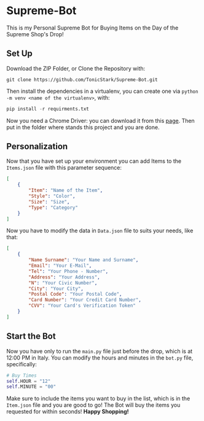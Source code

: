 # Supreme-Bot
This is my Personal Supreme Bot for Buying Items on the Day of the Supreme Shop's Drop!

## Set Up
Download the ZIP Folder, or Clone the Repository with:
```
git clone https://github.com/TonicStark/Supreme-Bot.git
```

Then install the dependencies in a virtualenv, you can create one via `python -m venv <name of the virtualenv>`, with:
```python
pip install -r requirments.txt
```

Now you need a Chrome Driver: you can download it from this [page](https://chromedriver.chromium.org/downloads). Then put in the folder where stands this project and you are done.

## Personalization
Now that you have set up your environment you can add Items to the `Items.json` file with this parameter sequence:

```json
[
    {
        "Item": "Name of the Item",
        "Style": "Color",
        "Size": "Size",
        "Type": "Category"
    }
]
```

Now you have to modify the data in `Data.json` file to suits your needs, like that:

```json
[
    {
        "Name Surname": "Your Name and Surname",
        "Email": "Your E-Mail",
        "Tel": "Your Phone - Number",
        "Address": "Your Address",
        "N": "Your Civic Number",
        "City": "Your City",
        "Postal Code": "Your Postal Code",
        "Card Number": "Your Credit Card Number",
        "CVV": "Your Card's Verification Token"
    }
]
```

## Start the Bot
Now you have only to run the `main.py` file just before the drop, which is at 12:00 PM in Italy. You can modify the hours and minutes in the `bot.py` file, specifically:
```python
# Buy Times
self.HOUR = "12"
self.MINUTE = "00"
```
Make sure to include the items you want to buy in the list, which is in the `Item.json` file and you are good to go! The Bot will buy the items you requested for within seconds! **Happy Shopping!**
